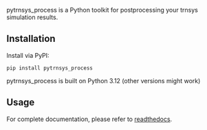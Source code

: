 pytrnsys_process is a Python toolkit for postprocessing your trnsys simulation results.

## Installation

Install via PyPI:

```
pip install pytrnsys_process
```

pytrnsys_process is built on Python 3.12 (other versions might work)

## Usage

For complete documentation, please refer to [readthedocs](https://pytrnsys-process.readthedocs.io/en/latest/).




